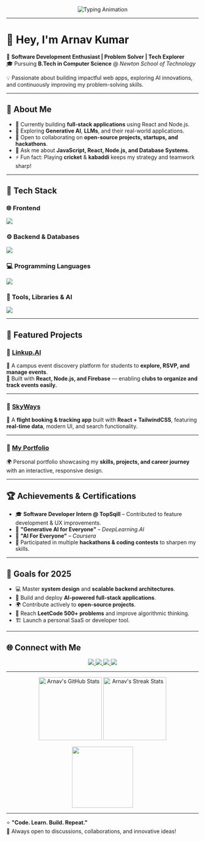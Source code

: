 <p align="center">
  <img src="https://readme-typing-svg.herokuapp.com?size=26&duration=3000&color=F75C7E&center=true&vCenter=true&lines=Hey%2C+I'm+Arnav+Kumar+👋;Web+Developer+🚀;AI%2FML+Enthusiast+🤖;Tech+Explorer+🌍;Always+Learning+💡" alt="Typing Animation" />
</p>

---

# 👋 Hey, I'm **Arnav Kumar**

🚀 **Software Development Enthusiast | Problem Solver | Tech Explorer**  
🎓 Pursuing **B.Tech in Computer Science** @ *Newton School of Technology*  

💡 Passionate about building impactful web apps, exploring AI innovations, and continuously improving my problem-solving skills.

---

## 🧠 About Me
- 🔭 Currently building **full-stack applications** using React and Node.js.  
- 🤖 Exploring **Generative AI**, **LLMs**, and their real-world applications.  
- 👯 Open to collaborating on **open-source projects, startups, and hackathons**.  
- 💬 Ask me about **JavaScript, React, Node.js, and Database Systems**.  
- ⚡ Fun fact: Playing **cricket** & **kabaddi** keeps my strategy and teamwork sharp!

---

## 💼 Tech Stack

### 🌐 Frontend
<p>
  <img src="https://skillicons.dev/icons?i=react,js,html,css,tailwind,bootstrap&theme=dark" />
</p>

### ⚙️ Backend & Databases
<p>
  <img src="https://skillicons.dev/icons?i=nodejs,express,mysql,prisma,mongodb&theme=dark" />
</p>

### 💻 Programming Languages
<p>
  <img src="https://skillicons.dev/icons?i=python,cpp,js&theme=dark" />
</p>

### 🧩 Tools, Libraries & AI
<p>
  <img src="https://skillicons.dev/icons?i=git,github,vscode,postman&theme=dark" />
</p>

---

## 🚀 Featured Projects

### 🔹 [Linkup.AI](https://link-upfork-one.vercel.app/)
🎯 A campus event discovery platform for students to **explore, RSVP, and manage events**.  
🧩 Built with **React, Node.js, and Firebase** — enabling **clubs to organize and track events easily.**

---

### 🔹 [SkyWays](https://arnavflight.vercel.app/)
🛫 A **flight booking & tracking app** built with **React + TailwindCSS**, featuring **real-time data**, modern UI, and search functionality.

---

### 🔹 [My Portfolio](https://67e4538981dea50559929c3a--comfy-palmier-07382d.netlify.app/)
🌍 Personal portfolio showcasing my **skills, projects, and career journey** with an interactive, responsive design.

---

## 🏆 Achievements & Certifications
- 🎓 **Software Developer Intern @ TopSqill** – Contributed to feature development & UX improvements.  
- 📜 **"Generative AI for Everyone"** – *DeepLearning.AI*  
- 📜 **"AI For Everyone"** – *Coursera*  
- 🧩 Participated in multiple **hackathons & coding contests** to sharpen my skills.

---

## 🎯 Goals for 2025
- 💻 Master **system design** and **scalable backend architectures**.  
- 🚀 Build and deploy **AI-powered full-stack applications**.  
- 🌍 Contribute actively to **open-source projects**.  
- 🧠 Reach **LeetCode 500+ problems** and improve algorithmic thinking.  
- 🏗️ Launch a personal SaaS or developer tool.

---

## 🌐 Connect with Me
<p align="center">
  <a href="https://www.linkedin.com/in/arnav-kumar-ba550031b/">
    <img src="https://img.shields.io/badge/LinkedIn-0A66C2?style=for-the-badge&logo=linkedin&logoColor=white"/>
  </a>
  <a href="https://github.com/arnav-54">
    <img src="https://img.shields.io/badge/GitHub-181717?style=for-the-badge&logo=github&logoColor=white"/>
  </a>
  <a href="https://leetcode.com/u/arnav_ku26/">
    <img src="https://img.shields.io/badge/LeetCode-FFA116?style=for-the-badge&logo=leetcode&logoColor=white"/>
  </a>
  <a href="https://codeforces.com/profile/arnavkr2442">
    <img src="https://img.shields.io/badge/Codeforces-1F8ACB?style=for-the-badge&logo=codeforces&logoColor=white"/>
  </a>
</p>

---

<p align="center">
  <img src="https://github-readme-stats.vercel.app/api?username=arnav-54&show_icons=true&theme=radical" alt="Arnav's GitHub Stats" height="165" />
  <img src="https://github-readme-streak-stats.herokuapp.com/?user=arnav-54&theme=radical" alt="Arnav's Streak Stats" height="165" />
</p>

<p align="center">
  <img src="https://github-readme-stats.vercel.app/api/top-langs/?username=arnav-54&layout=compact&theme=radical" height="160"/>
</p>

---

⭐ **"Code. Learn. Build. Repeat."**  
💬 Always open to discussions, collaborations, and innovative ideas!
